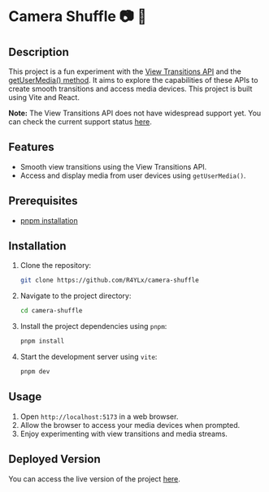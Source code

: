 # Camera Shuffle 📷 🔀

## Description

This project is a fun experiment with the [View Transitions API](https://developer.mozilla.org/en-US/docs/Web/API/View_Transitions_API) and the [getUserMedia() method](https://developer.mozilla.org/en-US/docs/Web/API/MediaDevices/getUserMedia). It aims to explore the capabilities of these APIs to create smooth transitions and access media devices. This project is built using Vite and React.

**Note:** The View Transitions API does not have widespread support yet. You can check the current support status [here](https://caniuse.com/view-transitions).

## Features

- Smooth view transitions using the View Transitions API.
- Access and display media from user devices using `getUserMedia()`.

## Prerequisites

- [pnpm installation](https://pnpm.io/installation)

## Installation

1. Clone the repository:
   ```sh
   git clone https://github.com/R4YLx/camera-shuffle
   ```
2. Navigate to the project directory:
   ```sh
   cd camera-shuffle
   ```
3. Install the project dependencies using `pnpm`:
   ```sh
   pnpm install
   ```
4. Start the development server using `vite`:
   ```sh
   pnpm dev
   ```

## Usage

1. Open `http://localhost:5173` in a web browser.
2. Allow the browser to access your media devices when prompted.
3. Enjoy experimenting with view transitions and media streams.

## Deployed Version

You can access the live version of the project [here](https://camera-shuffle.netlify.app/).
